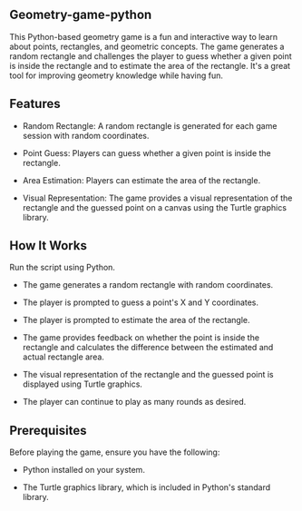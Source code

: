 ## Geometry-game-python
This Python-based geometry game is a fun and interactive way to learn about points, rectangles, and geometric concepts. The game generates a random rectangle and challenges the player to guess whether a given point is inside the rectangle and to estimate the area of the rectangle. It's a great tool for improving geometry knowledge while having fun.

## Features
- Random Rectangle: A random rectangle is generated for each game session with random coordinates.

- Point Guess: Players can guess whether a given point is inside the rectangle.

- Area Estimation: Players can estimate the area of the rectangle.

- Visual Representation: The game provides a visual representation of the rectangle and the guessed point on a canvas using the Turtle graphics library.

## How It Works
Run the script using Python.

- The game generates a random rectangle with random coordinates.

- The player is prompted to guess a point's X and Y coordinates.

- The player is prompted to estimate the area of the rectangle.

- The game provides feedback on whether the point is inside the rectangle and calculates the difference between the estimated and actual rectangle area.

- The visual representation of the rectangle and the guessed point is displayed using Turtle graphics.

- The player can continue to play as many rounds as desired.

## Prerequisites
Before playing the game, ensure you have the following:

- Python installed on your system.

- The Turtle graphics library, which is included in Python's standard library.
